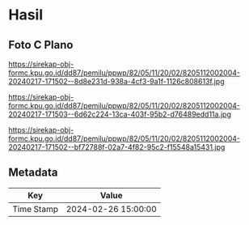 # Hasil

## Foto C Plano

https://sirekap-obj-formc.kpu.go.id/dd87/pemilu/ppwp/82/05/11/20/02/8205112002004-20240217-171502--8d8e231d-938a-4cf3-9a1f-1126c808613f.jpg

https://sirekap-obj-formc.kpu.go.id/dd87/pemilu/ppwp/82/05/11/20/02/8205112002004-20240217-171503--6d62c224-13ca-403f-95b2-d76489edd11a.jpg

https://sirekap-obj-formc.kpu.go.id/dd87/pemilu/ppwp/82/05/11/20/02/8205112002004-20240217-171502--bf72788f-02a7-4f82-95c2-f15548a15431.jpg


## Metadata

| Key        | Value               |
| ---------- | ------------------- |
| Time Stamp | 2024-02-26 15:00:00 |



